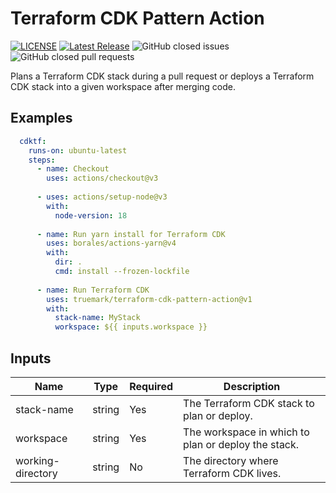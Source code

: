 # Terraform CDK Pattern Action

[![LICENSE](https://img.shields.io/badge/license-BSD3-green)](LICENSE)
[![Latest Release](https://img.shields.io/github/v/release/truemark/terraform-cdk-pattern-action)](https://github.com/truemark/terraform-cdk-pattern-action/releases)
![GitHub closed issues](https://img.shields.io/github/issues-closed/truemark/terraform-cdk-pattern-action)
![GitHub closed pull requests](https://img.shields.io/github/issues-pr-closed/truemark/terraform-cdk-pattern-action)

Plans a Terraform CDK stack during a pull request or deploys a Terraform CDK stack into a given workspace after merging code. 

## Examples
```yml
  cdktf:
    runs-on: ubuntu-latest
    steps:
      - name: Checkout
        uses: actions/checkout@v3
  
      - uses: actions/setup-node@v3
        with:
          node-version: 18
  
      - name: Run yarn install for Terraform CDK
        uses: borales/actions-yarn@v4
        with:
          dir: .
          cmd: install --frozen-lockfile
          
      - name: Run Terraform CDK
        uses: truemark/terraform-cdk-pattern-action@v1
        with:
          stack-name: MyStack
          workspace: ${{ inputs.workspace }}
```

## Inputs
| Name              | Type   | Required | Description                                         |
|-------------------|--------|----------|-----------------------------------------------------|
| stack-name        | string | Yes      | The Terraform CDK stack to plan or deploy.          |
| workspace         | string | Yes      | The workspace in which to plan or deploy the stack. |
| working-directory | string | No       | The directory where Terraform CDK lives.            |
